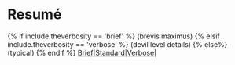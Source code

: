 # Resumé
{% if include.theverbosity == 'brief' %} (brevis maximus) {% elsif include.theverbosity == 'verbose' %} (devil level details) {% else%} (typical) {% endif %}
[Brief](resume_brief.html)|[Standard](resume.html)|[Verbose](resume_verbose.html)|
